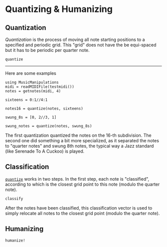 # Quantizing & Humanizing

## Quantization
*Quantization* is the process of moving all note starting positions to a specified
and periodic grid. This "grid" does not have the be equi-spaced but it
has to be periodic per quarter note.

```@docs
quantize
```

---

Here are some examples
```@example
using MusicManipulations
midi = readMIDIFile(testmidi())
notes = getnotes(midi, 4)

sixteens = 0:1//4:1

notes16 = quantize(notes, sixteens)

swung_8s = [0, 2//3, 1]

swung_notes = quantize(notes, swung_8s)
```

The first quantization quantized the notes on the 16-th subdivision. The second one
did something a bit more specialized, as it separated the notes to "quarter notes"
and swung 8th notes, the typical way a Jazz standard (like Serenade To A Cuckoo)
is played.

## Classification
[`quantize`](@ref) works in two steps. In the first step, each note is "classified",
according to which is the closest grid point to this note (modulo the quarter note).
```@docs
classify
```
After the notes have been classified, this classification vector is used to simply
relocate all notes to the closest grid point (modulo the quarter note).

## Humanizing
```@docs
humanize!
```
